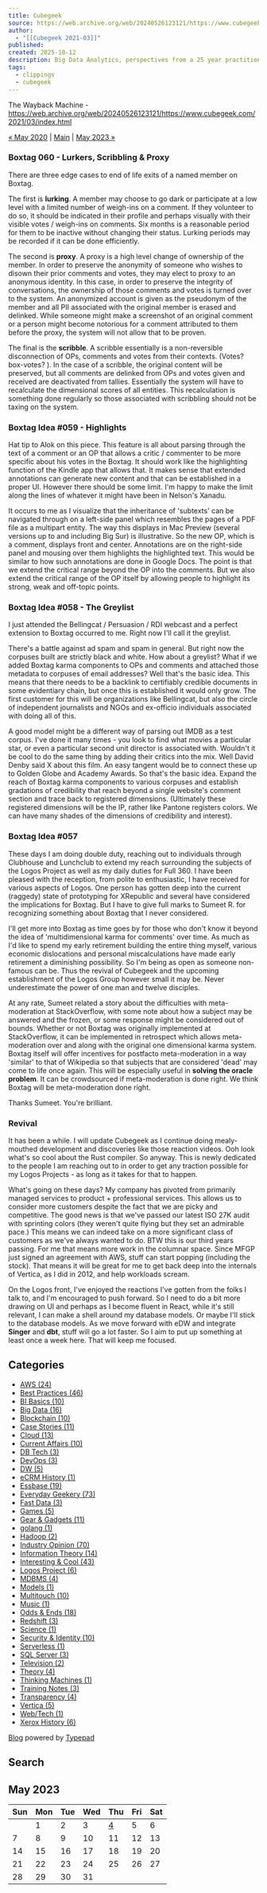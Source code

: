 ```yaml
---
title: Cubegeek
source: https://web.archive.org/web/20240526123121/https://www.cubegeek.com/2021/03/index.html
author:
  - "[[Cubegeek 2021-03]]"
published:
created: 2025-10-12
description: Big Data Analytics, perspectives from a 25 year practitioner.
tags:
  - clippings
  - cubegeek
---
```

The Wayback Machine - https://web.archive.org/web/20240526123121/https://www.cubegeek.com/2021/03/index.html

[« May 2020](https://web.archive.org/web/20240526123121/https://www.cubegeek.com/2020/05/index.html) | [Main](https://web.archive.org/web/20240526123121/https://www.cubegeek.com/) | [May 2023 »](https://web.archive.org/web/20240526123121/https://www.cubegeek.com/2023/05/index.html)

### Boxtag 060 - Lurkers, Scribbling & Proxy

There are three edge cases to end of life exits of a named member on Boxtag.

The first is **lurking**. A member may choose to go dark or participate at a low level with a limited number of weigh-ins on a comment. If they volunteer to do so, it should be indicated in their profile and perhaps visually with their visible votes / weigh-ins on comments. Six months is a reasonable period for them to be inactive without changing their status. Lurking periods may be recorded if it can be done efficiently.

The second is **proxy**. A proxy is a high level change of ownership of the member. In order to preserve the anonymity of someone who wishes to disown their prior comments and votes, they may elect to proxy to an anonymous identity. In this case, in order to preserve the integrity of conversations, the ownership of those comments and votes is turned over to the system. An anonymized account is given as the pseudonym of the member and all PII associated with the original member is erased and delinked. While someone might make a screenshot of an original comment or a person might become notorious for a comment attributed to them before the proxy, the system will not allow that to be proven.

The final is the **scribble**. A scribble essentially is a non-reversible disconnection of OPs, comments and votes from their contexts. (Votes? box-votes? ). In the case of a scribble, the original content will be preserved, but all comments are delinked from OPs and votes given and received are deactivated from tallies. Essentially the system will have to recalculate the dimensional scores of all entities. This recalculation is something done regularly so those associated with scribbling should not be taxing on the system.

### Boxtag Idea #059 - Highlights

Hat tip to Alok on this piece. This feature is all about parsing through the text of a comment or an OP that allows a critic / commenter to be more specific about his votes in the Boxtag. It should work like the highlighting function of the Kindle app that allows that. It makes sense that extended annotations can generate new content and that can be established in a proper UI. However there should be some limit. I'm happy to make the limit along the lines of whatever it might have been in Nelson's Xanadu.

It occurs to me as I visualize that the inheritance of 'subtexts' can be navigated through on a left-side panel which resembles the pages of a PDF file as a multipart entity. The way this displays in Mac Preview (several versions up to and including Big Sur) is illustrative. So the new OP, which is a comment, displays front and center. Annotations are on the right-side panel and mousing over them highlights the highlighted text. This would be similar to how such annotations are done in Google Docs. The point is that we extend the critical range beyond the OP into the comments. But we also extend the critical range of the OP itself by allowing people to highlight its strong, weak and off-topic points.

### Boxtag Idea #058 - The Greylist

I just attended the Bellingcat / Persuasion / RDI webcast and a perfect extension to Boxtag occurred to me. Right now I'll call it the greylist.

There's a battle against ad spam and spam in general. But right now the corpuses built are strictly black and white. How about a greylist? What if we added Boxtag karma components to OPs and comments and attached those metadata to corpuses of email addresses? Well that's the basic idea. This means that there needs to be a backlink to certifiably credible documents in some evidentiary chain, but once this is established it would only grow. The first customer for this will be organizations like Bellingcat, but also the circle of independent journalists and NGOs and ex-officio individuals associated with doing all of this.

A good model might be a different way of parsing out IMDB as a test corpus. I've done it many times - you look to find what movies a particular star, or even a particular second unit director is associated with. Wouldn't it be cool to do the same thing by adding their critics into the mix. Well David Denby said X about this film. An easy tangent would be to connect these up to Golden Globe and Academy Awards. So that's the basic idea. Expand the reach of Boxtag karma components to various corpuses and establish gradations of credibility that reach beyond a single website's comment section and trace back to registered dimensions. (Ultimately these registered dimensions will be the IP, rather like Pantone registers colors. We can have many shades of the dimensions of credibility and interest).

### Boxtag Idea #057

These days I am doing double duty, reaching out to individuals through Clubhouse and Lunchclub to extend my reach surrounding the subjects of the Logos Project as well as my daily duties for Full 360. I have been pleased with the reception, from polite to enthusiastic, I have received for various aspects of Logos. One person has gotten deep into the current (raggedy) state of prototyping for XRepublic and several have considered the implications for Boxtag. But I have to give full marks to Sumeet R. for recognizing something about Boxtag that I never considered.

I'll get more into Boxtag as time goes by for those who don't know it beyond the idea of 'multidimensional karma for comments' over time. As much as I'd like to spend my early retirement building the entire thing myself, various economic dislocations and personal miscalculations have made early retirement a diminishing possibility. So I'm being as open as someone non-famous can be. Thus the revival of Cubegeek and the upcoming establishment of the Logos Group however small it may be. Never underestimate the power of one man and twelve disciples.

At any rate, Sumeet related a story about the difficulties with meta-moderation at StackOverflow, with some note about how a subject may be answered and the frozen, or some response might be considered out of bounds. Whether or not Boxtag was originally implemented at StackOverflow, it can be implemented in retrospect which allows meta-moderation over and along with the original one dimensional karma system. Boxtag itself will offer incentives for postfacto meta-moderation in a way 'similar' to that of Wikipedia so that subjects that are considered 'dead' may come to life once again. This will be especially useful in **solving the oracle problem**. It can be crowdsourced if meta-moderation is done right. We think Boxtag will be meta-moderation done right.

Thanks Sumeet. You're brilliant.

### Revival

It has been a while. I will update Cubegeek as I continue doing mealy-mouthed development and discoveries like those reaction videos. Ooh look what's so cool about the Rust compiler. So anyway. This is newly dedicated to the people I am reaching out to in order to get any traction possible for my Logos Projects - as long as it takes for that to happen.

What's going on these days? My company has pivoted from primarily managed services to product + professional services. This allows us to consider more customers despite the fact that we are picky and competitive. The good news is that we've passed our latest ISO 27K audit with sprinting colors (they weren't quite flying but they set an admirable pace.) This means we can indeed take on a more significant class of customers as we've always wanted to do. BTW this is our third years passing. For me that means more work in the columnar space. Since MFGP just signed an agreement with AWS, stuff can start popping (including the stock). That means it will be great for me to get back deep into the internals of Vertica, as I did in 2012, and help workloads scream.

On the Logos front, I've enjoyed the reactions I've gotten from the folks I talk to, and I'm encouraged to push forward. So I need to do a bit more drawing on UI and perhaps as I become fluent in React, while it's still relevant, I can make a shell around my database models. Or maybe I'll stick to the database models. As we move forward with eDW and integrate **Singer** and **dbt**, stuff will go a lot faster. So I aim to put up something at least once a week here. That will keep me focused.

## Categories

- [AWS (24)](https://web.archive.org/web/20240526123121/https://www.cubegeek.com/aws/)
- [Best Practices (46)](https://web.archive.org/web/20240526123121/https://www.cubegeek.com/best_practices/)
- [BI Basics (10)](https://web.archive.org/web/20240526123121/https://www.cubegeek.com/bi_basics/)
- [Big Data (16)](https://web.archive.org/web/20240526123121/https://www.cubegeek.com/big-data/)
- [Blockchain (10)](https://web.archive.org/web/20240526123121/https://www.cubegeek.com/blockchain/)
- [Case Stories (11)](https://web.archive.org/web/20240526123121/https://www.cubegeek.com/case_stories/)
- [Cloud (13)](https://web.archive.org/web/20240526123121/https://www.cubegeek.com/cloud/)
- [Current Affairs (10)](https://web.archive.org/web/20240526123121/https://www.cubegeek.com/current_affairs/)
- [DB Tech (3)](https://web.archive.org/web/20240526123121/https://www.cubegeek.com/db-tech/)
- [DevOps (3)](https://web.archive.org/web/20240526123121/https://www.cubegeek.com/devops/)
- [DW (5)](https://web.archive.org/web/20240526123121/https://www.cubegeek.com/dw/)
- [eCRM History (1)](https://web.archive.org/web/20240526123121/https://www.cubegeek.com/ecrm_history/)
- [Essbase (19)](https://web.archive.org/web/20240526123121/https://www.cubegeek.com/essbase/)
- [Everyday Geekery (73)](https://web.archive.org/web/20240526123121/https://www.cubegeek.com/everyday_geekery/)
- [Fast Data (3)](https://web.archive.org/web/20240526123121/https://www.cubegeek.com/fast-data/)
- [Games (5)](https://web.archive.org/web/20240526123121/https://www.cubegeek.com/games/)
- [Gear & Gadgets (11)](https://web.archive.org/web/20240526123121/https://www.cubegeek.com/gear_gadgets/)
- [golang (1)](https://web.archive.org/web/20240526123121/https://www.cubegeek.com/golang/)
- [Hadoop (2)](https://web.archive.org/web/20240526123121/https://www.cubegeek.com/hadoop/)
- [Industry Opinion (70)](https://web.archive.org/web/20240526123121/https://www.cubegeek.com/industry_opinion/)
- [Information Theory (14)](https://web.archive.org/web/20240526123121/https://www.cubegeek.com/information_theory/)
- [Interesting & Cool (43)](https://web.archive.org/web/20240526123121/https://www.cubegeek.com/interesting_cool/)
- [Logos Project (6)](https://web.archive.org/web/20240526123121/https://www.cubegeek.com/logos-project/)
- [MDBMS (4)](https://web.archive.org/web/20240526123121/https://www.cubegeek.com/mdbms/)
- [Models (1)](https://web.archive.org/web/20240526123121/https://www.cubegeek.com/models/)
- [Multitouch (10)](https://web.archive.org/web/20240526123121/https://www.cubegeek.com/multitouch/)
- [Music (1)](https://web.archive.org/web/20240526123121/https://www.cubegeek.com/music/)
- [Odds & Ends (18)](https://web.archive.org/web/20240526123121/https://www.cubegeek.com/odds_ends/)
- [Redshift (3)](https://web.archive.org/web/20240526123121/https://www.cubegeek.com/redshift/)
- [Science (1)](https://web.archive.org/web/20240526123121/https://www.cubegeek.com/science/)
- [Security & Identity (10)](https://web.archive.org/web/20240526123121/https://www.cubegeek.com/security_identity/)
- [Serverless (1)](https://web.archive.org/web/20240526123121/https://www.cubegeek.com/serverless/)
- [SQL Server (3)](https://web.archive.org/web/20240526123121/https://www.cubegeek.com/sql_server/)
- [Television (2)](https://web.archive.org/web/20240526123121/https://www.cubegeek.com/television/)
- [Theory (4)](https://web.archive.org/web/20240526123121/https://www.cubegeek.com/theory/)
- [Thinking Machines (1)](https://web.archive.org/web/20240526123121/https://www.cubegeek.com/thinking-machines/)
- [Training Notes (3)](https://web.archive.org/web/20240526123121/https://www.cubegeek.com/training-notes/)
- [Transparency (4)](https://web.archive.org/web/20240526123121/https://www.cubegeek.com/transparency/)
- [Vertica (5)](https://web.archive.org/web/20240526123121/https://www.cubegeek.com/vertica/)
- [Web/Tech (1)](https://web.archive.org/web/20240526123121/https://www.cubegeek.com/webtech/)
- [Xerox History (6)](https://web.archive.org/web/20240526123121/https://www.cubegeek.com/xerox_history/)

[Blog](https://web.archive.org/web/20240526123121/https://www.typepad.com/ "Blog") powered by [Typepad](https://web.archive.org/web/20240526123121/https://www.typepad.com/ "TypePad")

## Search

## May 2023

| Sun | Mon | Tue | Wed | Thu | Fri | Sat |
| --- | --- | --- | --- | --- | --- | --- |
|  | 1 | 2 | 3 | [4](https://web.archive.org/web/20240526123121/https://www.cubegeek.com/2023/05/it-begins-again.html) | 5 | 6 |
| 7 | 8 | 9 | 10 | 11 | 12 | 13 |
| 14 | 15 | 16 | 17 | 18 | 19 | 20 |
| 21 | 22 | 23 | 24 | 25 | 26 | 27 |
| 28 | 29 | 30 | 31 |  |  |  |